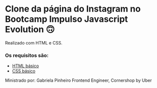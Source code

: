 # Clone da página do Instagram no Bootcamp Impulso Javascript Evolution 🙃

Realizado com HTML e CSS.

### Os requisitos são:
* [HTML básico](https://www.w3schools.com/html/)
* [CSS básico](https://developer.mozilla.org/pt-BR/docs/Web/CSS)

Ministrado por:
Gabriela Pinheiro
Frontend Engineer, Cornershop by Uber

